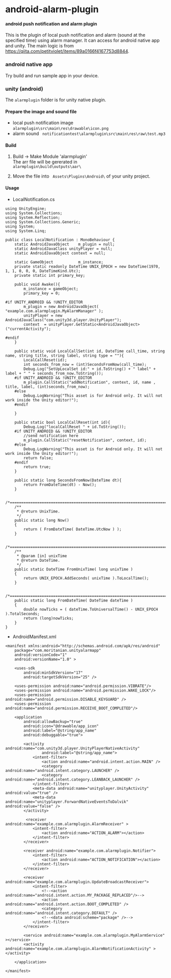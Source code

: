 # android-alarm-plugin

#### android push notification and alarm plugin ####
This is the plugin of local push notification and alarm (sound at the specified time) using alarm manager.
It can access for android native app and unity.
The main logic is from https://qiita.com/petitviolet/items/89a0166f4167753d8844.

### android native app ###
Try build and run sample app in your device.

### unity (android) ###
The `alarmplugin` folder is for unity native plugin.

#### Prepare the image and sound file
- local push notification image
`alarmplugin\src\main\res\drawable\icon.png`
- alarm sound 
` notificationtest\alarmplugin\src\main\res\raw\test.mp3`

#### Build
1. Build -> Make Module 'alarmplugin'  
The arr file will be gererated in  
`alarmplugin\build\outputs\aar\ `  

2. Move the file into ` Assets\Plugins\Android\` of your unity project.

#### Usage
- LocalNotification.cs
``` 
using UnityEngine;
using System.Collections;
using System.Reflection;
using System.Collections.Generic;
using System;
using System.Linq;

public class LocalNotification : MonoBehaviour {
	static AndroidJavaObject    m_plugin = null;
	static AndroidJavaClass unityPlayer = null;
	static AndroidJavaObject context = null;

	static GameObject           m_instance;
	private static readonly DateTime UNIX_EPOCH = new DateTime(1970, 1, 1, 0, 0, 0, DateTimeKind.Utc);	
	private static int primary_key;

	public void Awake(){
		m_instance = gameObject;
		primary_key = 0;

#if UNITY_ANDROID && !UNITY_EDITOR
		m_plugin = new AndroidJavaObject( "example.com.alarmplugin.MyAlarmManager" );
		unityPlayer = new AndroidJavaClass("com.unity3d.player.UnityPlayer"); 
		context  = unityPlayer.GetStatic<AndroidJavaObject>("currentActivity");

#endif
	}
	
	public static void LocalCallSet(int id, DateTime call_time, string name, string title, string label, string type = ""){
		LocalCallReset(id);
		int seconds_from_now = (int)SecondsFromNow(call_time);
		Debug.Log("SetUpLocalSet id:" + id.ToString() + " label" + label + " " + seconds_from_now.ToString());
	#if UNITY_ANDROID && !UNITY_EDITOR
		m_plugin.CallStatic("addNotification", context, id, name , title, label, (int)seconds_from_now);
	#else
		Debug.LogWarning("This asset is for Android only. It will not work inside the Unity editor!");
	#endif

	}

	public static bool LocalCallReset(int id){
		Debug.Log("localCallReset " + id.ToString());
	#if UNITY_ANDROID && !UNITY_EDITOR
		//send notification here
		m_plugin.CallStatic("resetNotification", context, id);
	#else
		Debug.LogWarning("This asset is for Android only. It will not work inside the Unity editor!");
		return false;
	#endif
		return true;
	}

	public static long SecondsFromNow(DateTime dt){
		return FromDateTime(dt) - Now();
	}
	
	/*===========================================================================*/
	/**
	 * @return UnixTime.
	 */
	public static long Now()
	{
		return ( FromDateTime( DateTime.UtcNow ) );
	}

	/*===========================================================================*/
	/**
	 * @param [in] unixTime 
	 * @return DateTime.
	 */
	public static DateTime FromUnixTime( long unixTime )
	{
		return UNIX_EPOCH.AddSeconds( unixTime ).ToLocalTime();
	}

	/*===========================================================================*/
	public static long FromDateTime( DateTime dateTime )
	{
		double nowTicks = ( dateTime.ToUniversalTime() - UNIX_EPOCH ).TotalSeconds;
		return (long)nowTicks;
	}
}

```

- AndroidManifest.xml
```
<manifest xmlns:android="http://schemas.android.com/apk/res/android"
    package="com.moritanian.unityalarmapp"
    android:versionCode="1"
    android:versionName="1.0" >

    <uses-sdk
        android:minSdkVersion="17"
        android:targetSdkVersion="25" />

    <uses-permission android:name="android.permission.VIBRATE"/>
    <uses-permission android:name="android.permission.WAKE_LOCK"/>
    <uses-permission android:name="android.permission.DISABLE_KEYGUARD" />
    <uses-permission android:name="android.permission.RECEIVE_BOOT_COMPLETED"/>

    <application
        android:allowBackup="true"
        android:icon="@drawable/app_icon"
        android:label="@string/app_name"
        android:debuggable="true">

		<activity android:name="com.unity3d.player.UnityPlayerNativeActivity"
                android:label="@string/app_name">
            <intent-filter>
                <action android:name="android.intent.action.MAIN" />
                <category android:name="android.intent.category.LAUNCHER" />
                <category android:name="android.intent.category.LEANBACK_LAUNCHER" />
            </intent-filter>
            <meta-data android:name="unityplayer.UnityActivity" android:value="true" />
            <meta-data android:name="unityplayer.ForwardNativeEventsToDalvik" android:value="false" />
        </activity>

         <receiver android:name="example.com.alarmplugin.AlarmReceiver" >
            <intent-filter>
                <action android:name="ACTION_ALARM"></action>
            </intent-filter>
        </receiver>

        <receiver android:name="example.com.alarmplugin.Notifier">
            <intent-filter>
                <action android:name="ACTION_NOTIFICATION"></action>
            </intent-filter>
        </receiver>

        <receiver android:name="example.com.alarmplugin.UpdateBroadcastReceiver">
            <intent-filter>
                <!--<action android:name="android.intent.action.MY_PACKAGE_REPLACED"/>-->
                <action android:name="android.intent.action.BOOT_COMPLETED" />
                <category android:name="android.intent.category.DEFAULT" />
                <!--<data android:scheme="package" />-->
            </intent-filter>
        </receiver>

        <service android:name="example.com.alarmplugin.MyAlarmService" ></service>
        <activity android:name="example.com.alarmplugin.AlarmNotificationActivity" ></activity>

    </application>

</manifest>
```
